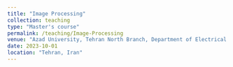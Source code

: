 ```yaml
---
title: "Image Processing"
collection: teaching
type: "Master's course"
permalink: /teaching/Image-Processing
venue: "Azad University, Tehran North Branch, Department of Electrical and Computer Science"
date: 2023-10-01
location: "Tehran, Iran"
---
```

